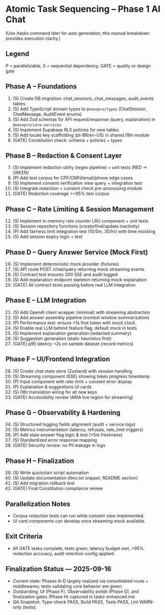 # Atomic Task Sequencing – Phase 1 AI Chat
(Use /tasks command later for auto generation; this manual breakdown provides execution clarity.)

## Legend
P = parallelizable, S = sequential dependency, GATE = quality or design gate

## Phase A – Foundations
1. (S) Create DB migration: chat_sessions, chat_messages, audit_events tables
2. (S) Add TypeScript domain types to `@neonpro/types` (ChatSession, ChatMessage, AuditEvent enums)
3. (S) Add Zod schemas for API request/response (query, explanation) in `@neonpro/core-services`
4. (S) Implement Supabase RLS policies for new tables
5. (S) Add locale key scaffolding (pt-BR/en-US) in shared i18n module
6. (GATE) Constitution check: schema + policies + types

## Phase B – Redaction & Consent Layer
7. (S) Implement redaction utility (regex pipeline) + unit tests (RED → GREEN)
8. (P) Add test corpus for CPF/CNPJ/email/phone edge cases
9. (S) Implement consent verification view query + integration test
10. (S) Integrate redaction + consent check pre-processing module
11. (GATE) Redaction coverage >=95% test corpus

## Phase C – Rate Limiting & Session Management
12. (S) Implement in-memory rate counter LRU component + unit tests
13. (S) Session repository functions (create/find/update inactivity)
14. (P) Add fairness limit integration test (10/5m, 30/hr) with time mocking
15. (S) Add session expiry logic + test

## Phase D – Query Answer Service (Mock First)
16. (S) Implement deterministic mock provider (fixtures)
17. (S) API route POST /chat/query returning mock streaming events
18. (S) Contract test ensures 200 SSE and audit logged
19. (S) Add explanation endpoint skeleton returning mock explanation
20. (GATE) All contract tests passing before real LLM integration

## Phase E – LLM Integration
21. (S) Add OpenAI client wrapper (minimal) with streaming abstraction
22. (S) Add answer assembly pipeline (context window summarization)
23. (P) Performance test: ensure <1s first token with mock clock
24. (S) Enable real LLM behind feature flag; default mock in tests
25. (S) Implement explanation generation (redacted summary)
26. (S) Suggestion generation (static heuristics first)
27. (GATE) p95 latency <2s on sample dataset (record metrics)

## Phase F – UI/Frontend Integration
28. (S) Create chat state store (Zustand) with session handling
29. (S) Streaming component (SSE) showing token progress timestamp
30. (P) Input component with rate-limit + consent error display
31. (P) Explanation & suggestions UI cards
32. (S) i18n translation wiring for all new keys
33. (GATE) Accessibility review (ARIA live region for streaming)

## Phase G – Observability & Hardening
34. (S) Structured logging fields alignment (audit + service logs)
35. (S) Metrics instrumentation (latency, refusals, rate_limit triggers)
36. (P) Add stale answer flag logic & test (>5m freshness)
37. (S) Standardized error response mapping
38. (GATE) Security review: no PII leakage in logs

## Phase H – Finalization
39. (S) Write quickstart script automation
40. (S) Update documentation (llms.txt snippet, README section)
41. (S) Add migration rollback test
42. (GATE) Final Constitution compliance review

## Parallelization Notes
- Corpus redaction tests can run while consent view implemented.
- UI card components can develop once streaming mock available.

## Exit Criteria
- All GATE tasks complete, tests green, latency budget met, >95% redaction accuracy, audit retention config applied.


## Finalization Status — 2025-09-16
- Current state: Phases A–D largely realized via consolidated route + middlewares; tests validating core behavior are green.
- Outstanding: UI (Phase F), Observability polish (Phase G), and finalization gates (Phase H) captured in tasks-enhanced.md.
- QA Snapshot: Type-check PASS, Build PASS, Tests PASS, Lint WARN-only (tests).
